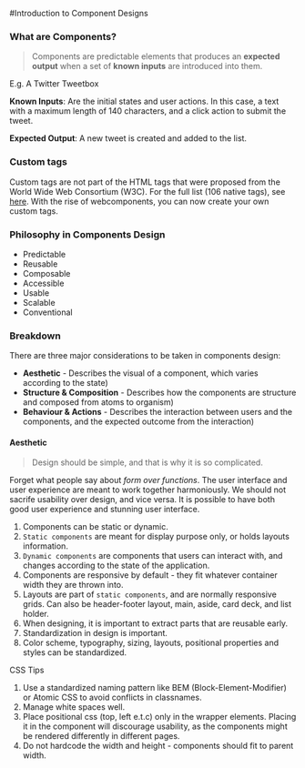 #Introduction to Component Designs

### What are Components?
> Components are predictable elements that produces an **expected output** when a set of **known inputs** are introduced into them. 

E.g. A Twitter Tweetbox

**Known Inputs**: Are the initial states and user actions. In this case, a text with a maximum length of 140 characters, and a click action to submit the tweet.

**Expected Output**: A new tweet is created and added to the list.

### Custom tags

Custom tags are not part of the HTML tags that were proposed from the World Wide Web Consortium (W3C). For the full list (106 native tags), see [here](http://www.w3schools.com/tags/ref_byfunc.asp). With the rise of webcomponents, you can now create your own custom tags.

### Philosophy in Components Design

- Predictable
- Reusable
- Composable
- Accessible
- Usable
- Scalable
- Conventional

### Breakdown

There are three major considerations to be taken in components design:
- **Aesthetic** - Describes the visual of a component, which varies according to the state)
- **Structure & Composition** - Describes how the components are structure and composed from atoms to organism)
- **Behaviour & Actions** - Describes the interaction between users and the components, and the expected outcome from the interaction)


#### Aesthetic

> Design should be simple, and that is why it is so complicated.

Forget what people say about *form over functions*. The user interface and user experience are meant to work together harmoniously. We should not sacrife usability over design, and vice versa. It is possible to have both good user experience and stunning user interface. 

1. Components can be static or dynamic.
2. `Static components` are meant for display purpose only, or holds layouts information.
3. `Dynamic components` are components that users can interact with, and changes according to the state of the application.
4. Components are responsive by default - they fit whatever container width they are thrown into.
5. Layouts are part of `static components`, and are normally responsive grids. Can also be header-footer layout, main, aside, card deck, and list holder.
6. When designing, it is important to extract parts that are reusable early.
7. Standardization in design is important.
8. Color scheme, typography, sizing, layouts, positional properties and styles can be standardized.

CSS Tips
1. Use a standardized naming pattern like BEM (Block-Element-Modifier) or Atomic CSS to avoid conflicts in classnames.
2. Manage white spaces well.
3. Place positional css (top, left e.t.c) only in the wrapper elements. Placing it in the component will discourage usability, as the components might be rendered differently in different pages.
4. Do not hardcode the width and height - components should fit to parent width.

